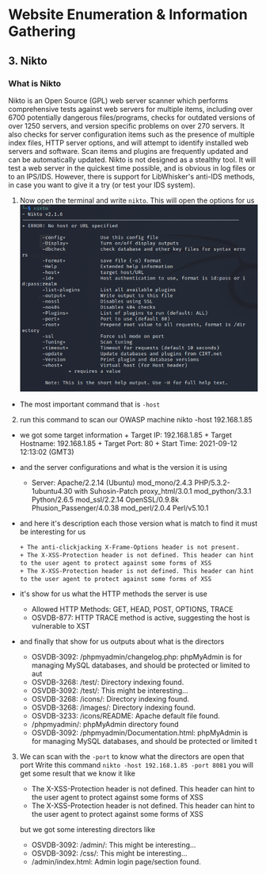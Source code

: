 # Website Enumeration & Information Gathering

## 3. Nikto

### What is Nikto

Nikto is an Open Source (GPL) web server scanner which performs comprehensive tests against web servers for multiple items, including over 6700 potentially dangerous files/programs, checks for outdated versions of over 1250 servers, and version specific problems on over 270 servers. It also checks for server configuration items such as the presence of multiple index files, HTTP server options, and will attempt to identify installed web servers and software. Scan items and plugins are frequently updated and can be automatically updated.
Nikto is not designed as a stealthy tool. It will test a web server in the quickest time possible, and is obvious in log files or to an IPS/IDS. However, there is support for LibWhisker's anti-IDS methods, in case you want to give it a try (or test your IDS system).

1. Now open the terminal and write `nikto`.
   This will open the options for us
   ![nikto](./img/nikto-1.png)

- The most important command that is `-host`

2. run this command to scan our OWASP machine
   nikto -host 192.168.1.85

- we got some target information 
      + Target IP: 192.168.1.85 + Target Hostname: 192.168.1.85 
      + Target Port: 80 + Start Time: 2021-09-12 12:13:02 (GMT3)

- and the server configurations and what is the version it is using 

   + Server: Apache/2.2.14 (Ubuntu) mod_mono/2.4.3 PHP/5.3.2-1ubuntu4.30 with Suhosin-Patch proxy_html/3.0.1 mod_python/3.3.1 Python/2.6.5 mod_ssl/2.2.14 OpenSSL/0.9.8k Phusion_Passenger/4.0.38 mod_perl/2.0.4 Perl/v5.10.1

- and here it's description each those version what is match to find it must be interesting for us 

      + The anti-clickjacking X-Frame-Options header is not present. 
      + The X-XSS-Protection header is not defined. This header can hint to the user agent to protect against some forms of XSS 
      + The X-XSS-Protection header is not defined. This header can hint to the user agent to protect against some forms of XSS

- it's show for us what the HTTP methods the server is use 

   + Allowed HTTP Methods: GET, HEAD, POST, OPTIONS, TRACE 
   + OSVDB-877: HTTP TRACE method is active, suggesting the host is vulnerable to XST

- and finally that show for us outputs about what is the directors 
   + OSVDB-3092: /phpmyadmin/changelog.php: phpMyAdmin is for managing MySQL databases, and should be protected or limited to aut 
   + OSVDB-3268: /test/: Directory indexing found. 
   + OSVDB-3092: /test/: This might be interesting... 
   + OSVDB-3268: /icons/: Directory indexing found. 
   + OSVDB-3268: /images/: Directory indexing found. 
   + OSVDB-3233: /icons/README: Apache default file found. 
   + /phpmyadmin/: phpMyAdmin directory found 
   + OSVDB-3092: /phpmyadmin/Documentation.html: phpMyAdmin is for managing MySQL databases, and should be protected or limited t

3. We can scan with the `-port` to know what the directors are open that port
   Write this command `nikto -host 192.168.1.85 -port 8081`
   you will get some result that we know it like 

      + The X-XSS-Protection header is not defined. This header can hint to the user agent to protect against some forms of XSS 
      + The X-XSS-Protection header is not defined. This header can hint to the user agent to protect against some forms of XSS

   but we got some interesting directors like 

      + OSVDB-3092: /admin/: This might be interesting... 
      + OSVDB-3092: /css/: This might be interesting... 
      + /admin/index.html: Admin login page/section found.

